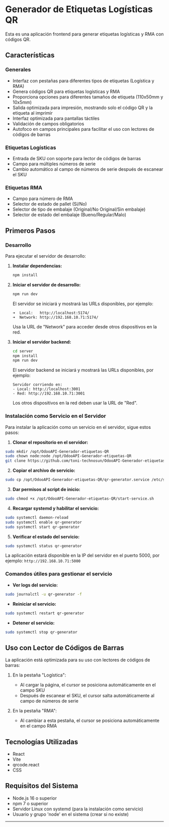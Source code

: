# Generador de Etiquetas Logísticas QR

Esta es una aplicación frontend para generar etiquetas logísticas y RMA con códigos QR.

## Características

### Generales
* Interfaz con pestañas para diferentes tipos de etiquetas (Logística y RMA)
* Genera códigos QR para etiquetas logísticas y RMA
* Proporciona opciones para diferentes tamaños de etiqueta (110x50mm y 10x5mm)
* Salida optimizada para impresión, mostrando solo el código QR y la etiqueta al imprimir
* Interfaz optimizada para pantallas táctiles
* Validación de campos obligatorios
* Autofoco en campos principales para facilitar el uso con lectores de códigos de barras

### Etiquetas Logísticas
* Entrada de SKU con soporte para lector de códigos de barras
* Campo para múltiples números de serie
* Cambio automático al campo de números de serie después de escanear el SKU

### Etiquetas RMA
* Campo para número de RMA
* Selector de estado de pallet (Sí/No)
* Selector de tipo de embalaje (Original/No Original/Sin embalaje)
* Selector de estado del embalaje (Bueno/Regular/Malo)

## Primeros Pasos

### Desarrollo

Para ejecutar el servidor de desarrollo:

1. **Instalar dependencias:**
    ```bash
    npm install
    ```

2. **Iniciar el servidor de desarrollo:**
    ```bash
    npm run dev
    ```

    El servidor se iniciará y mostrará las URLs disponibles, por ejemplo:
    ```
    ➜  Local:   http://localhost:5174/
    ➜  Network: http://192.168.10.71:5174/
    ```
    Usa la URL de "Network" para acceder desde otros dispositivos en la red.

3. **Iniciar el servidor backend:**
    ```bash
    cd server
    npm install
    npm run dev
    ```

    El servidor backend se iniciará y mostrará las URLs disponibles, por ejemplo:
    ```
    Servidor corriendo en:
    - Local: http://localhost:3001
    - Red: http://192.168.10.71:3001
    ```
    Los otros dispositivos en la red deben usar la URL de "Red".

### Instalación como Servicio en el Servidor

Para instalar la aplicación como un servicio en el servidor, sigue estos pasos:

1. **Clonar el repositorio en el servidor:**
```bash
sudo mkdir /opt/OdooAPI-Generador-etiquetas-QR
sudo chown node:node /opt/OdooAPI-Generador-etiquetas-QR
git clone https://github.com/toni-technosun/OdooAPI-Generador-etiquetas-QR.git /opt/OdooAPI-Generador-etiquetas-QR
```

2. **Copiar el archivo de servicio:**
```bash
sudo cp /opt/OdooAPI-Generador-etiquetas-QR/qr-generator.service /etc/systemd/system/
```

3. **Dar permisos al script de inicio:**
```bash
sudo chmod +x /opt/OdooAPI-Generador-etiquetas-QR/start-service.sh
```

4. **Recargar systemd y habilitar el servicio:**
```bash
sudo systemctl daemon-reload
sudo systemctl enable qr-generator
sudo systemctl start qr-generator
```

5. **Verificar el estado del servicio:**
```bash
sudo systemctl status qr-generator
```

La aplicación estará disponible en la IP del servidor en el puerto 5000, por ejemplo: `http://192.168.10.71:5000`

### Comandos útiles para gestionar el servicio

- **Ver logs del servicio:**
```bash
sudo journalctl -u qr-generator -f
```

- **Reiniciar el servicio:**
```bash
sudo systemctl restart qr-generator
```

- **Detener el servicio:**
```bash
sudo systemctl stop qr-generator
```

## Uso con Lector de Códigos de Barras

La aplicación está optimizada para su uso con lectores de códigos de barras:

1. En la pestaña "Logística":
   - Al cargar la página, el cursor se posiciona automáticamente en el campo SKU
   - Después de escanear el SKU, el cursor salta automáticamente al campo de números de serie

2. En la pestaña "RMA":
   - Al cambiar a esta pestaña, el cursor se posiciona automáticamente en el campo RMA

## Tecnologías Utilizadas

* React
* Vite
* qrcode.react
* CSS

## Requisitos del Sistema

* Node.js 16 o superior
* npm 7 o superior
* Servidor Linux con systemd (para la instalación como servicio)
* Usuario y grupo 'node' en el sistema (crear si no existe)

---
